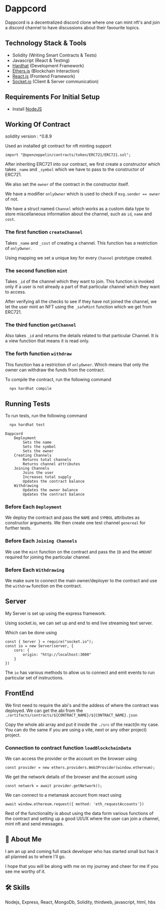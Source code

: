 # Dappcord
Dappcord is a decentralized discord clone where one can mint nft's and join a discord channel to have discussions about their favourite topics.

## Technology Stack & Tools

- Solidity (Writing Smart Contracts & Tests)
- Javascript (React & Testing)
- [Hardhat](https://hardhat.org/) (Development Framework)
- [Ethers.js](https://docs.ethers.io/v5/) (Blockchain Interaction)
- [React.js](https://reactjs.org/) (Frontend Framework)
- [Socket.io](https://socket.io/) (Client & Server communication)

## Requirements For Initial Setup
- Install [NodeJS](https://nodejs.org/en/)

## Working Of Contract

solidity version : ^0.8.9


Used an installed git contract for nft minting support

```
import "@openzeppelin/contracts/token/ERC721/ERC721.sol";
```

After inheriting ERC721 into our contract, we first create a constructor which takes ``` _name ``` and ```_symbol``` which we have to pass to the constructor of ERC721.

We also set the ```owner``` of the contract in the constructor itself.

We have a modifier ```onlyOwner``` which is used to check if ```msg.sender == owner``` of not.

We have a struct named ```Channel``` which works as a custom data type to store miscellaneous information about the channel, such as ```id```, ```name``` and ```cost```.

### The first function ```createChannel```
Takes ```_name``` and ```_cost``` of creating a channel. This function has a restriction of ```onlyOwner```.

Using mapping we set a unique key for every ```Channel``` prototype created.

### The second function ```mint```
Takes ```_id``` of the channel which they want to join. This function is invoked only if a user is not already a part of that particular channel which they want to access.

After verifying all the checks to see if they have not joined the channel, we let the user mint an NFT using the ```_safeMint``` function which we get from ERC721.

### The third function ```getChannel```
Also takes ```_id``` and returns the details related to that particular Channel. It is a view function that means it is read only.

### The forth function ```withdraw```
This function has a restriction of ```onlyOwner```. Which means that only the owner can withdraw the funds from the contract.

To compile the contract, run the following command
```bash
  npx hardhat compile
```

## Running Tests

To run tests, run the following command

```bash
  npx hardhat test
```

```
Dappcord
    Deployment
        Sets the name
        Sets the symbol
        Sets the owner
    Creating Channels
        Returns total channels
        Returns channel attributes
    Joining Channels
        Joins the user
        Increases total supply
        Updates the contract balance
    Withdrawing
        Updates the owner balance
        Updates the contract balance
```

### Before Each ```Deployment```

We deploy the contract and pass the ```NAME``` and ```SYMBOL``` attributes as constructor arguments.
We then create one test channel ```genereal``` for further tests.

### Before Each ```Joining Channels```

We use the ```mint``` function on the contract and pass the ```ID``` and the ```AMOUNT``` required for joining the particular channel.

### Before Each ```Withdrawing```

We make sure to connect the main owner/deployer to the contract and use the ```withdraw``` function on the contract.
## Server
My Server is set up using the express framework.

Using socket.io, we can set up and end to end live streaming text server.

Which can be done using
```
const { Server } = require("socket.io");
const io = new Server(server, {
    cors: {
        origin: "http://localhost:3000"
    }
})
```

The ```io``` has various methods to allow us to connect and emit events to run particular set of instructions.
## FrontEnd

We first need to require the abi's and the addess of where the contract was deployed.
We can get the abi from the ```./artifacts/contracts/${CONTRACT_NAME}/${CONTRACT_NAME}.json```

Copy the whole abi array and put it inside the ```./src``` of the react(In my case. You can do the same if you are using a vite, next or any other project) project.

### Connection to contract function ```loadBlockchainData```

We can access the provider or the account on the browser using
```
const provider = new ethers.providers.Web3Provider(window.ethereum);
```

We get the network details of the browser and the account using
```
const network = await provider.getNetwork();
```

We can connect to a metamask account from react using 
```
await window.ethereum.request({ method: 'eth_requestAccounts'})
```

Rest of the functionality is about using the data form various functions of the contract and setting up a good UI/UX where the user can join a channel, mint nft and send messages.

## 🚀 About Me

I am an up and coming full stack developer who has started small but has it all planned as to where I'll go.

I hope that you will be along with me on my journey and cheer for me if you see me worthy of it.
## 🛠 Skills
Nodejs, Express, React, MongoDb, Solidity, thirdweb, javascript, html, hbs
